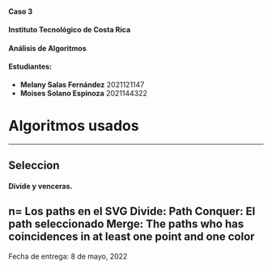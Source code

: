 #### Caso 3 
#### Instituto Tecnológico de Costa Rica
#### Análisis de Algoritmos
#### Estudiantes:
* **Melany Salas Fernández** 2021121147
* **Moises Solano Espinoza** 2021144322

# Algoritmos usados
---------------------------------------------------------------------------------
## Seleccion
#### Divide y venceras.
n= Los paths en el SVG
Divide: Path
Conquer: El path seleccionado
Merge: The paths who has coincidences in at least one point and one color
---------------------------------------------------------------------------------




Fecha de entrega: 8 de mayo, 2022
